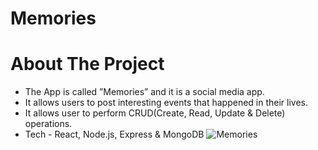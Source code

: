 # Memories
# About The Project
- The App is called ”Memories” and it is a social media app.
- It allows users to post interesting events that happened in their lives.
- It allows user to perform CRUD(Create, Read, Update & Delete) operations.
- Tech - React, Node.js, Express & MongoDB
![Memories](https://user-images.githubusercontent.com/73683376/217604358-9e2df3fb-4644-449a-8749-384e638481f2.PNG)
